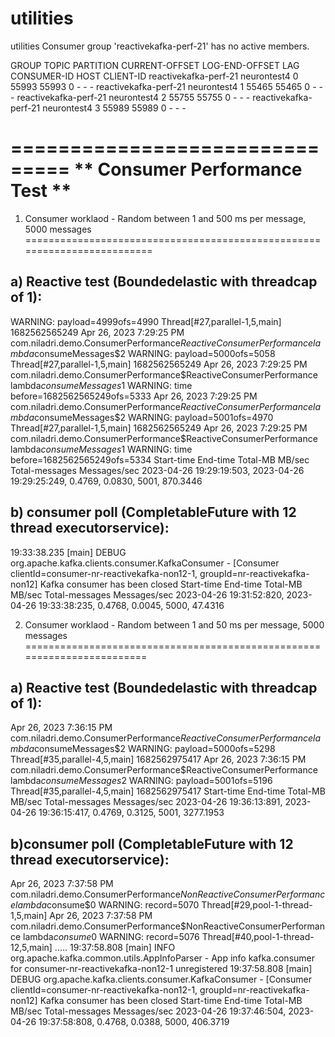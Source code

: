 # utilities
utilities
Consumer group 'reactivekafka-perf-21' has no active members.

GROUP                 TOPIC           PARTITION  CURRENT-OFFSET  LOG-END-OFFSET  LAG             CONSUMER-ID     HOST            CLIENT-ID
reactivekafka-perf-21 neurontest4     0          55993           55993           0               -               -               -
reactivekafka-perf-21 neurontest4     1          55465           55465           0               -               -               -
reactivekafka-perf-21 neurontest4     2          55755           55755           0               -               -               -
reactivekafka-perf-21 neurontest4     3          55989           55989           0               -               -               -

===============================
** Consumer Performance Test **
===============================

1. Consumer worklaod - Random between 1 and 500 ms per message, 5000 messages
=========================================================================

a) Reactive test (Boundedelastic with threadcap of 1):
---------------------------------------------------

WARNING: payload=4999ofs=4990 Thread[#27,parallel-1,5,main] 1682562565249
Apr 26, 2023 7:29:25 PM com.niladri.demo.ConsumerPerformance$ReactiveConsumerPerformance lambda$consumeMessages$2
WARNING: payload=5000ofs=5058 Thread[#27,parallel-1,5,main] 1682562565249
Apr 26, 2023 7:29:25 PM com.niladri.demo.ConsumerPerformance$ReactiveConsumerPerformance lambda$consumeMessages$1
WARNING: time before=1682562565249ofs=5333
Apr 26, 2023 7:29:25 PM com.niladri.demo.ConsumerPerformance$ReactiveConsumerPerformance lambda$consumeMessages$2
WARNING: payload=5001ofs=4970 Thread[#27,parallel-1,5,main] 1682562565249
Apr 26, 2023 7:29:25 PM com.niladri.demo.ConsumerPerformance$ReactiveConsumerPerformance lambda$consumeMessages$1
WARNING: time before=1682562565249ofs=5334
Start-time               End-time               Total-MB  MB/sec Total-messages Messages/sec
2023-04-26 19:29:19:503, 2023-04-26 19:29:25:249, 0.4769, 0.0830, 5001, 870.3446

b) consumer poll (CompletableFuture with 12 thread executorservice):
----------------------------------------------------------------

19:33:38.235 [main] DEBUG org.apache.kafka.clients.consumer.KafkaConsumer - [Consumer clientId=consumer-nr-reactivekafka-non12-1, groupId=nr-reactivekafka-non12] Kafka consumer has been closed
Start-time               End-time               Total-MB  MB/sec Total-messages Messages/sec
2023-04-26 19:31:52:820, 2023-04-26 19:33:38:235, 0.4768, 0.0045, 5000, 47.4316


2. Consumer worklaod - Random between 1 and 50 ms per message, 5000 messages
========================================================================

a) Reactive test (Boundedelastic with threadcap of 1):
-----------------------------------------------------

Apr 26, 2023 7:36:15 PM com.niladri.demo.ConsumerPerformance$ReactiveConsumerPerformance lambda$consumeMessages$2
WARNING: payload=5000ofs=5298 Thread[#35,parallel-4,5,main] 1682562975417
Apr 26, 2023 7:36:15 PM com.niladri.demo.ConsumerPerformance$ReactiveConsumerPerformance lambda$consumeMessages$2
WARNING: payload=5001ofs=5196 Thread[#35,parallel-4,5,main] 1682562975417
Start-time               End-time               Total-MB  MB/sec Total-messages Messages/sec
2023-04-26 19:36:13:891, 2023-04-26 19:36:15:417, 0.4769, 0.3125, 5001, 3277.1953

b)consumer poll (CompletableFuture with 12 thread executorservice):
-----------------------------------------------------------------

Apr 26, 2023 7:37:58 PM com.niladri.demo.ConsumerPerformance$NonReactiveConsumerPerformance lambda$consume$0
WARNING: record=5070 Thread[#29,pool-1-thread-1,5,main]
Apr 26, 2023 7:37:58 PM com.niladri.demo.ConsumerPerformance$NonReactiveConsumerPerformance lambda$consume$0
WARNING: record=5076 Thread[#40,pool-1-thread-12,5,main]
.....
19:37:58.808 [main] INFO org.apache.kafka.common.utils.AppInfoParser - App info kafka.consumer for consumer-nr-reactivekafka-non12-1 unregistered
19:37:58.808 [main] DEBUG org.apache.kafka.clients.consumer.KafkaConsumer - [Consumer clientId=consumer-nr-reactivekafka-non12-1, groupId=nr-reactivekafka-non12] Kafka consumer has been closed
Start-time               End-time               Total-MB  MB/sec Total-messages Messages/sec
2023-04-26 19:37:46:504, 2023-04-26 19:37:58:808, 0.4768, 0.0388, 5000, 406.3719


